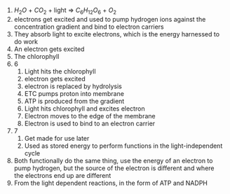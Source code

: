 1. $H_2O$ + $CO_2$ + light => $C_6H_{12}O_6$ + $O_2$
2. electrons get excited and used to pump hydrogen ions against the concentration gradient and bind to electron carriers
3. They absorb light to excite electrons, which is the energy harnessed to do work
4. An electron gets excited
5. The chlorophyll
6. 6
	1. Light hits the chlorophyll
	2. electron gets excited
	3. electron is replaced by hydrolysis
	4. ETC pumps proton into membrane
	5. ATP is produced from the gradient
	6. Light hits chlorophyll and excites electron
	7. Electron moves to the edge of the membrane
	8. Electron is used to bind to an electron carrier
7. 7
	1. Get made for use later
	2. Used as stored energy to perform functions in the light-independent cycle
8. Both functionally do the same thing, use the energy of an electron to pump hydrogen, but the source of the electron is different and where the electrons end up are different
9. From the light dependent reactions, in the form of ATP and NADPH